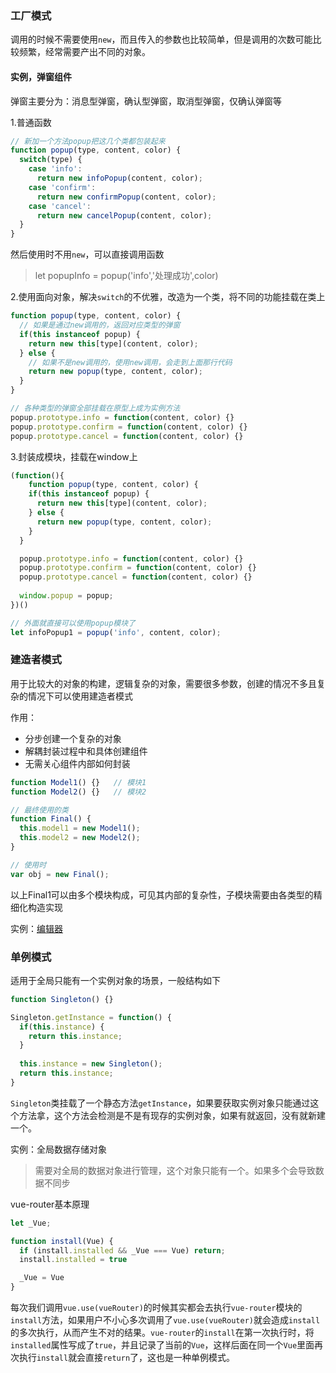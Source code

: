 ### 工厂模式

调用的时候不需要使用`new`，而且传入的参数也比较简单，但是调用的次数可能比较频繁，经常需要产出不同的对象。

#### 实例，弹窗组件

弹窗主要分为：消息型弹窗，确认型弹窗，取消型弹窗，仅确认弹窗等

1.普通函数

```js
// 新加一个方法popup把这几个类都包装起来
function popup(type, content, color) {
  switch(type) {
    case 'info':
      return new infoPopup(content, color);
    case 'confirm':
      return new confirmPopup(content, color);
    case 'cancel':
      return new cancelPopup(content, color);
  }
}
```

然后使用时不用`new`，可以直接调用函数

> let popupInfo  = popup('info','处理成功',color)

2.使用面向对象，解决`switch`的不优雅，改造为一个类，将不同的功能挂载在类上

```js
function popup(type, content, color) {
  // 如果是通过new调用的，返回对应类型的弹窗
  if(this instanceof popup) {
    return new this[type](content, color);
  } else {
    // 如果不是new调用的，使用new调用，会走到上面那行代码
    return new popup(type, content, color);
  }
}

// 各种类型的弹窗全部挂载在原型上成为实例方法
popup.prototype.info = function(content, color) {}
popup.prototype.confirm = function(content, color) {}
popup.prototype.cancel = function(content, color) {}

```

3.封装成模块，挂载在window上

```js
(function(){
 	function popup(type, content, color) {
    if(this instanceof popup) {
      return new this[type](content, color);
    } else {
      return new popup(type, content, color);
    }
  }

  popup.prototype.info = function(content, color) {}
  popup.prototype.confirm = function(content, color) {}
  popup.prototype.cancel = function(content, color) {}
  
  window.popup = popup;
})()

// 外面就直接可以使用popup模块了
let infoPopup1 = popup('info', content, color); 
```

### 建造者模式

用于比较大的对象的构建，逻辑复杂的对象，需要很多参数，创建的情况不多且复杂的情况下可以使用建造者模式

作用：

- 分步创建一个复杂的对象
- 解耦封装过程中和具体创建组件
- 无需关心组件内部如何封装

```js
function Model1() {}   // 模块1
function Model2() {}   // 模块2

// 最终使用的类
function Final() {
  this.model1 = new Model1();
  this.model2 = new Model2();
}

// 使用时
var obj = new Final();
```

以上Final1可以由多个模块构成，可见其内部的复杂性，子模块需要由各类型的精细化构造实现

实例：[编辑器](https://juejin.im/post/5ec737b36fb9a04799583002#heading-7)

### 单例模式

适用于全局只能有一个实例对象的场景，一般结构如下

```js
function Singleton() {}

Singleton.getInstance = function() {
  if(this.instance) {
    return this.instance;
  }
  
  this.instance = new Singleton();
  return this.instance;
}
```

`Singleton`类挂载了一个静态方法`getInstance`，如果要获取实例对象只能通过这个方法拿，这个方法会检测是不是有现存的实例对象，如果有就返回，没有就新建一个。

实例：全局数据存储对象

> 需要对全局的数据对象进行管理，这个对象只能有一个。如果多个会导致数据不同步

vue-router基本原理

```js
let _Vue;

function install(Vue) {
  if (install.installed && _Vue === Vue) return;
  install.installed = true

  _Vue = Vue
}
```

每次我们调用`vue.use(vueRouter)`的时候其实都会去执行`vue-router`模块的`install`方法，如果用户不小心多次调用了`vue.use(vueRouter)`就会造成`install`的多次执行，从而产生不对的结果。`vue-router`的`install`在第一次执行时，将`installed`属性写成了`true`，并且记录了当前的`Vue`，这样后面在同一个`Vue`里面再次执行`install`就会直接`return`了，这也是一种单例模式。